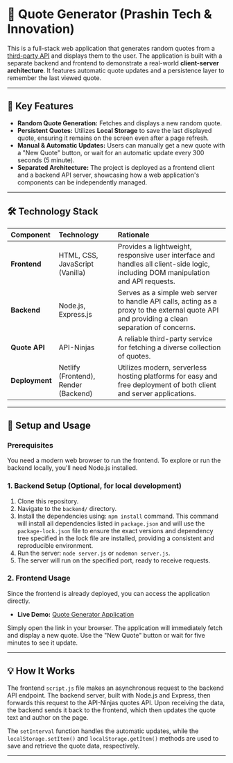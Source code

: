# 💬 Quote Generator (Prashin Tech & Innovation)

This is a full-stack web application that generates random quotes from a [third-party API](https://api-ninjas.com) and displays them to the user. The application is built with a separate backend and frontend to demonstrate a real-world **client-server architecture**. It features automatic quote updates and a persistence layer to remember the last viewed quote.

---

## 🚀 Key Features

* **Random Quote Generation:** Fetches and displays a new random quote.
* **Persistent Quotes:** Utilizes **Local Storage** to save the last displayed quote, ensuring it remains on the screen even after a page refresh.
* **Manual & Automatic Updates:** Users can manually get a new quote with a "New Quote" button, or wait for an automatic update every 300 seconds (5 minute).
* **Separated Architecture:** The project is deployed as a frontend client and a backend API server, showcasing how a web application's components can be independently managed.

---

## 🛠️ Technology Stack

| Component | Technology | Rationale |
| :--- | :--- | :--- |
| **Frontend** | HTML, CSS, JavaScript (Vanilla) | Provides a lightweight, responsive user interface and handles all client-side logic, including DOM manipulation and API requests. |
| **Backend** | Node.js, Express.js | Serves as a simple web server to handle API calls, acting as a proxy to the external quote API and providing a clean separation of concerns. |
| **Quote API** | API-Ninjas | A reliable third-party service for fetching a diverse collection of quotes. |
| **Deployment** | Netlify (Frontend), Render (Backend) | Utilizes modern, serverless hosting platforms for easy and free deployment of both client and server applications. |

---

## 📄 Setup and Usage

### Prerequisites

You need a modern web browser to run the frontend. To explore or run the backend locally, you'll need Node.js installed.

### 1. Backend Setup (Optional, for local development)

1.  Clone this repository.
2.  Navigate to the `backend/` directory.
3.  Install the dependencies using: `npm install` command. This command will install all dependencies listed in `package.json` and will use the `package-lock.json` file to ensure the exact versions and dependency tree specified in the lock file are installed, providing a consistent and reproducible environment.
4.  Run the server: `node server.js` or `nodemon server.js`.
5.  The server will run on the specified port, ready to receive requests.

### 2. Frontend Usage

Since the frontend is already deployed, you can access the application directly.

* **Live Demo:** [Quote Generator Application](https://prashin-tech-n-innov-quote-generator.netlify.app/)

Simply open the link in your browser. The application will immediately fetch and display a new quote. Use the "New Quote" button or wait for five minutes to see it update.

---

## 💡 How It Works

The frontend `script.js` file makes an asynchronous request to the backend API endpoint. The backend server, built with Node.js and Express, then forwards this request to the API-Ninjas quotes API. Upon receiving the data, the backend sends it back to the frontend, which then updates the quote text and author on the page.

The `setInterval` function handles the automatic updates, while the `localStorage.setItem()` and `localStorage.getItem()` methods are used to save and retrieve the quote data, respectively.

---

<!-- ## 📸 Demo -->
<!-- to be added later -->